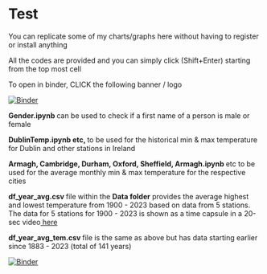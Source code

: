 # Test
You can replicate some of my charts/graphs here without having to register or install anything

All the codes are provided and you can simply click (Shift+Enter) starting from the top most cell

To open in binder, CLICK the following banner / logo


[![Binder](https://mybinder.org/badge_logo.svg)](https://mybinder.org/v2/gh/bibekbhatta/Test/HEAD)

<b> Gender.ipynb </b> can be used to check if a first name of a person is male or female

<b>  DublinTemp.ipynb etc,  </b> to be used for the historical min & max temperature for Dublin and other stations in Ireland

<b> Armagh, Cambridge, Durham, Oxford, Sheffield, Armagh.ipynb </b> etc to be used for the average monthly min & max temperature for the respective cities

<b> df_year_avg.csv </b> file within the <b>Data folder</b> provides the average highest and lowest temperature from 1900 - 2023 based on data from 5 stations.
The data for 5 stations for 1900 - 2023 is shown as a time capsule in a 20-sec video<a href="https://x.com/DrBibekBhatta/status/1874123567048032309"> here</a>  

<b> df_year_avg_tem.csv </b> file is the same as above but has data starting earlier since 1883 - 2023 (total of 141 years)

[![Binder](https://mybinder.org/badge_logo.svg)](https://mybinder.org/v2/gh/bibekbhatta/Test/HEAD)
